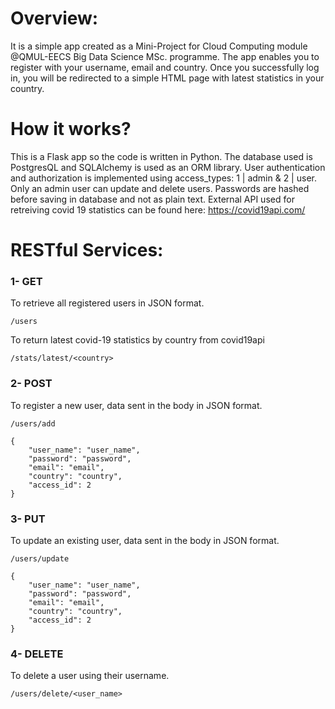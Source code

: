# Overview:
It is a simple app created as a Mini-Project for Cloud Computing module @QMUL-EECS Big Data Science MSc. programme.
The app enables you to register with your username, email and country. Once you successfully log in, you will be redirected to a simple HTML page with latest statistics in your country.

# How it works?
This is a Flask app so the code is written in Python. The database used is PostgresQL and SQLAlchemy is used as an ORM library. User authentication and authorization is implemented using access_types: 1 | admin & 2 | user. Only an admin user can update and delete users. Passwords are hashed before saving in database and not as plain text.
External API used for retreiving covid 19 statistics can be found here: https://covid19api.com/ 

# RESTful Services:
### 1- GET
To retrieve all registered users in JSON format.
```
/users
```
To return latest covid-19 statistics by country from covid19api
```
/stats/latest/<country>
```
### 2- POST
To register a new user, data sent in the body in JSON format.
```
/users/add
```
```
{
    "user_name": "user_name",
    "password": "password",
    "email": "email",
    "country": "country",
    "access_id": 2
}
```
### 3- PUT
To update an existing user, data sent in the body in JSON format.
```
/users/update
```
```
{
    "user_name": "user_name",
    "password": "password",
    "email": "email",
    "country": "country",
    "access_id": 2
}
```
### 4- DELETE
To delete a user using their username.
```
/users/delete/<user_name>
```
